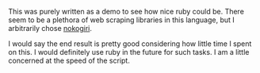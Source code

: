 This was purely written as a demo to see how nice ruby could be.  There seem to be a plethora of web scraping libraries in this language, but I arbitrarily chose [nokogiri](nokogiri.org).

I would say the end result is pretty good considering how little time I spent on this.  I would definitely use ruby in the future for such tasks.  I am a little concerned at the speed of the script.
